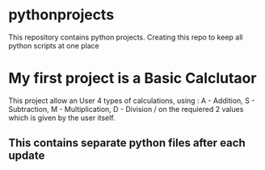 # pythonprojects
This repository contains python projects. Creating this repo to keep all python scripts at one place

# My first project is a Basic Calclutaor
This project allow an User 4 types of calculations, using :
A - Addition, 
S - Subtraction, 
M - Multiplication, 
D - Division /
on the requiered 2 values which is given by the user itself.

## This contains separate python files after each update